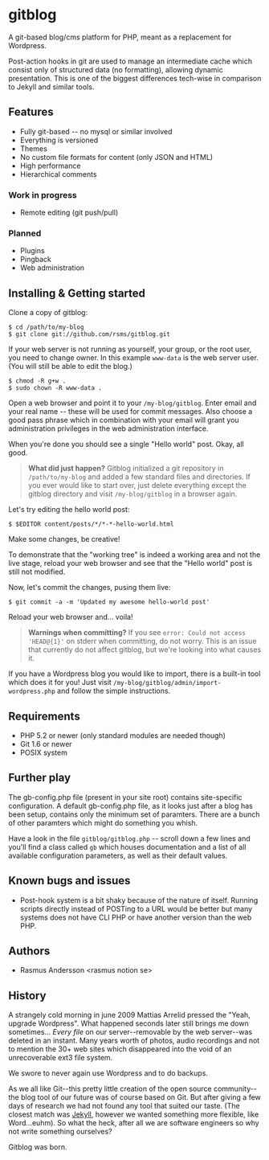 # gitblog

A git-based blog/cms platform for PHP, meant as a replacement for Wordpress.

Post-action hooks in git are used to manage an intermediate cache which consist only of structured data (no formatting), allowing dynamic presentation. This is one of the biggest differences tech-wise in comparison to Jekyll and similar tools.

## Features

- Fully git-based -- no mysql or similar involved
- Everything is versioned
- Themes
- No custom file formats for content (only JSON and HTML)
- High performance
- Hierarchical comments

### Work in progress

- Remote editing (git push/pull)

### Planned

- Plugins
- Pingback
- Web administration


## Installing & Getting started

Clone a copy of gitblog:

	$ cd /path/to/my-blog
	$ git clone git://github.com/rsms/gitblog.git

If your web server is not running as yourself, your group, or the root user, you need to change owner. In this example `www-data` is the web server user. (You will still be able to edit the blog.)

	$ chmod -R g+w .
	$ sudo chown -R www-data .

Open a web browser and point it to your `/my-blog/gitblog`. Enter email and your real name -- these will be used for commit messages. Also choose a good pass phrase which in combination with your email will grant you administration privileges in the web administration interface.

When you're done you should see a single "Hello world" post. Okay, all good.

> **What did just happen?** Gitblog initialized a git repository in `/path/to/my-blog` and added a few standard files and directories. If you ever would like to start over, just delete everything except the gitblog directory and visit `/my-blog/gitblog` in a browser again.

Let's try editing the hello world post:

	$ $EDITOR content/posts/*/*-*-hello-world.html

Make some changes, be creative!

To demonstrate that the "working tree" is indeed a working area and not the live stage, reload your web browser and see that the "Hello world" post is still not modified.

Now, let's commit the changes, pusing them live:

	$ git commit -a -m 'Updated my awesome hello-world post'

Reload your web browser and... voila!

> **Warnings when committing?** If you see `error: Could not access 'HEAD@{1}'` on stderr when committing, do not worry. This is an issue that currently do not affect gitblog, but we're looking into what causes it.

If you have a Wordpress blog you would like to import, there is a built-in tool which does it for you! Just visit `/my-blog/gitblog/admin/import-wordpress.php` and follow the simple instructions.


## Requirements

- PHP 5.2 or newer (only standard modules are needed though)
- Git 1.6 or newer
- POSIX system


## Further play

The gb-config.php file (present in your site root) contains site-specific configuration. A default gb-config.php file, as it looks just after a blog has been setup, contains only the minimum set of paramters. There are a bunch of other paramters which might do something you whish.

Have a look in the file `gitblog/gitblog.php` -- scroll down a few lines and you'll find a class called `gb` which houses documentation and a list of all available configuration parameters, as well as their default values.


## Known bugs and issues

- Post-hook system is a bit shaky because of the nature of itself. Running scripts directly instead of POSTing to a URL would be better but many systems does not have CLI PHP or have another version than the web PHP.


## Authors

- Rasmus Andersson &lt;rasmus notion se&gt;


## History

A strangely cold morning in june 2009 Mattias Arrelid pressed the "Yeah, upgrade Wordpress". What happened seconds later still brings me down sometimes... *Every file* on our server--removable by the web server--was deleted in an instant. Many years worth of photos, audio recordings and not to mention the 30+ web sites which disappeared into the void of an unrecoverable ext3 file system.

We swore to never again use Wordpress and to do backups.

As we all like Git--this pretty little creation of the open source community--the blog tool of our future was of course based on Git. But after giving a few days of research we had not found any tool that suited our taste. (The closest match was [Jekyll](http://github.com/mojombo/jekyll/), however we wanted something more flexible, like Word...euhm). So what the heck, after all we are software engineers so why not write something ourselves?

Gitblog was born.
